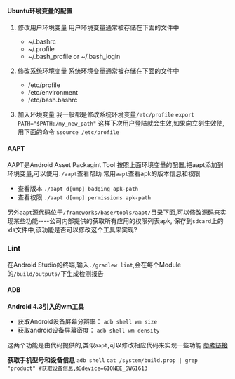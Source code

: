 #### Ubuntu环境变量的配置
1. 修改用户环境变量
用户环境变量通常被存储在下面的文件中
    - ~/.bashrc
    - ~/.profile
    - ~/.bash_profile or ~/.bash_login

2. 修改系统环境变量
系统环境变量通常被存储在下面的文件中
    - /etc/profile
    - /etc/environment
    - /etc/bash.bashrc

3. 加入环境变量
我一般都是修改系统环境变量`/etc/profile`
`export PATH="$PATH:/my_new_path"`
这样下次用户登陆就会生效,如果向立刻生效使,用下面的命令
`$source /etc/profile`

#### AAPT
AAPT是Android Asset Packagint Tool
按照上面环境变量的配置,把aapt添加到环境变量,可以使用`./aapt`查看帮助
常用`aapt`查看apk的版本信息和权限
- 查看版本
`./aapt d[ump] badging apk-path`
- 查看权限
`./aapt d[ump] permissions apk-path`

另外`aapt`源代码位于`/frameworks/base/tools/aapt/`目录下面,可以修改源码来实现某些功能----公司内部提供的获取所有应用的权限列表apk, 保存到`sdcard`上的xls文件中,该功能是否可以修改这个工具来实现?

### Lint
在Android Studio的终端,输入`./gradlew lint`,会在每个Module的`/build/outputs/`下生成检测报告

#### ADB
**Android 4.3引入的wm工具**
- 获取Android设备屏幕分辨率： `adb shell wm size`
- 获取android设备屏幕密度： `adb shell wm density`

这两个功能是由代码提供的,类似`aapt`,可以修改相应代码来实现一些功能
[参考链接](http://www.cnblogs.com/fanfeng/p/3263853.html)

**获取手机型号和设备信息**
`adb shell`
`cat /system/build.prop | grep "product" #获取设备信息,如device=GIONEE_SWG1613`